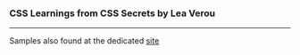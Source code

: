 ### CSS Learnings from CSS Secrets by Lea Verou

---

Samples also found at the dedicated [site](http://play.csssecrets.io/)
